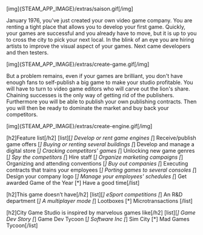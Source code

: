 [img]{STEAM_APP_IMAGE}/extras/saison.gif[/img]

January 1976, you've just created your own video game company. You are renting a tight place that allows you to develop your first game. Quickly, your games are successful and you already have to move, but it is up to you to cross the city to pick your next local. In the blink of an eye you are hiring artists to improve the visual aspect of your games. Next came developers and then testers.

[img]{STEAM_APP_IMAGE}/extras/create-game.gif[/img]

But a problem remains, even if your games are brilliant, you don't have enough fans to self-publish a big game to make your studio profitable. You will have to turn to video game editors who will carve out the lion's share. Chaining successes is the only way of getting rid of the publishers. Furthermore you will be able to publish your own publishing contracts. Then you will then be ready to dominate the market and buy back your competitors.

[img]{STEAM_APP_IMAGE}/extras/create-engine.gif[/img]

[h2]Feature list[/h2]
[list][*] Develop or rent game engines
[*] Receive/publish game offers
[*] Buying or renting several buildings
[*] Develop and manage a digital store
[*] Cracking competitors' games
[*] Unlocking new game genres
[*] Spy the competitors
[*] Hire staff
[*] Organize marketing campaigns
[*] Organizing and attending conventions
[*] Buy out companies
[*] Executing contracts that trains your employees
[*] Porting games to several consoles
[*] Design your company logo
[*] Manage your employees' schedules
[*] Get awarded Game of the Year
[*] Have a good time[/list]

[h2]This game doesn’t have[/h2]
[list][*] eSport competitions
[*] An R&D department
[*] A multiplayer mode
[*] Lootboxes
[*] Microtransactions
[/list]

[h2]City Game Studio is inspired by marvelous games like[/h2]
[list][*] Game Dev Story
[*] Game Dev Tycoon
[*] Software Inc
[*] Sim City
[*] Mad Games Tycoon[/list]